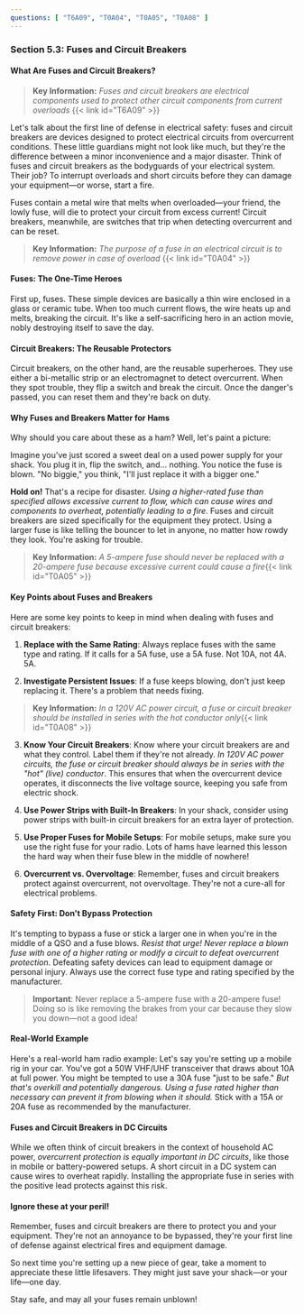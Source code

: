 ```yaml
---
questions: [ "T6A09", "T0A04", "T0A05", "T0A08" ]
---
```


### Section 5.3: Fuses and Circuit Breakers

#### What Are Fuses and Circuit Breakers?

> **Key Information:** *Fuses and circuit breakers are electrical components used to protect other circuit components from current overloads* {{< link id="T6A09" >}}

Let's talk about the first line of defense in electrical safety: fuses and circuit breakers are devices designed to protect electrical circuits from overcurrent conditions. These little guardians might not look like much, but they're the difference between a minor inconvenience and a major disaster. Think of fuses and circuit breakers as the bodyguards of your electrical system. Their job? To interrupt overloads and short circuits before they can damage your equipment—or worse, start a fire.

Fuses contain a metal wire that melts when overloaded—your friend, the lowly fuse, will die to protect your circuit from excess current! Circuit breakers, meanwhile, are switches that trip when detecting overcurrent and can be reset. 

> **Key Information:** *The purpose of a fuse in an electrical circuit is to remove power in case of overload* {{< link id="T0A04" >}}

#### Fuses: The One-Time Heroes

First up, fuses. These simple devices are basically a thin wire enclosed in a glass or ceramic tube. When too much current flows, the wire heats up and melts, breaking the circuit. It's like a self-sacrificing hero in an action movie, nobly destroying itself to save the day.

#### Circuit Breakers: The Reusable Protectors

Circuit breakers, on the other hand, are the reusable superheroes. They use either a bi-metallic strip or an electromagnet to detect overcurrent. When they spot trouble, they flip a switch and break the circuit. Once the danger's passed, you can reset them and they're back on duty.

#### Why Fuses and Breakers Matter for Hams

Why should you care about these as a ham? Well, let's paint a picture:

Imagine you've just scored a sweet deal on a used power supply for your shack. You plug it in, flip the switch, and... nothing. You notice the fuse is blown. "No biggie," you think, "I'll just replace it with a bigger one."

**Hold on!** That's a recipe for disaster. *Using a higher-rated fuse than specified allows excessive current to flow, which can cause wires and components to overheat, potentially leading to a fire*. Fuses and circuit breakers are sized specifically for the equipment they protect. Using a larger fuse is like telling the bouncer to let in anyone, no matter how rowdy they look. You're asking for trouble.

> **Key Information:** *A 5-ampere fuse should never be replaced with a 20-ampere fuse because excessive current could cause a fire*{{< link id="T0A05" >}}

#### Key Points about Fuses and Breakers

Here are some key points to keep in mind when dealing with fuses and circuit breakers:

1. **Replace with the Same Rating**: Always replace fuses with the same type and rating. If it calls for a 5A fuse, use a 5A fuse. Not 10A, not 4A. 5A.

2. **Investigate Persistent Issues**: If a fuse keeps blowing, don't just keep replacing it. There's a problem that needs fixing.

> **Key Information:** *In a 120V AC power circuit, a fuse or circuit breaker should be installed in series with the hot conductor only*{{< link id="T0A08" >}}

3. **Know Your Circuit Breakers**: Know where your circuit breakers are and what they control. Label them if they're not already. *In 120V AC power circuits, the fuse or circuit breaker should always be in series with the "hot" (live) conductor*. This ensures that when the overcurrent device operates, it disconnects the live voltage source, keeping you safe from electric shock.

4. **Use Power Strips with Built-In Breakers**: In your shack, consider using power strips with built-in circuit breakers for an extra layer of protection.

5. **Use Proper Fuses for Mobile Setups**: For mobile setups, make sure you use the right fuse for your radio. Lots of hams have learned this lesson the hard way when their fuse blew in the middle of nowhere!

6. **Overcurrent vs. Overvoltage**: Remember, fuses and circuit breakers protect against overcurrent, not overvoltage. They're not a cure-all for electrical problems.

#### Safety First: Don't Bypass Protection

It's tempting to bypass a fuse or stick a larger one in when you're in the middle of a QSO and a fuse blows. *Resist that urge!* *Never replace a blown fuse with one of a higher rating or modify a circuit to defeat overcurrent protection*. Defeating safety devices can lead to equipment damage or personal injury. Always use the correct fuse type and rating specified by the manufacturer.

> **Important**: Never replace a 5-ampere fuse with a 20-ampere fuse! Doing so is like removing the brakes from your car because they slow you down—not a good idea!
 
#### Real-World Example

Here's a real-world ham radio example: Let's say you're setting up a mobile rig in your car. You've got a 50W VHF/UHF transceiver that draws about 10A at full power. You might be tempted to use a 30A fuse "just to be safe." *But that's overkill and potentially dangerous. Using a fuse rated higher than necessary can prevent it from blowing when it should.* Stick with a 15A or 20A fuse as recommended by the manufacturer.

#### Fuses and Circuit Breakers in DC Circuits

While we often think of circuit breakers in the context of household AC power, *overcurrent protection is equally important in DC circuits*, like those in mobile or battery-powered setups. A short circuit in a DC system can cause wires to overheat rapidly. Installing the appropriate fuse in series with the positive lead protects against this risk.

#### Ignore these at your peril!

Remember, fuses and circuit breakers are there to protect you and your equipment. They're not an annoyance to be bypassed, they're your first line of defense against electrical fires and equipment damage.

So next time you're setting up a new piece of gear, take a moment to appreciate these little lifesavers. They might just save your shack—or your life—one day.

Stay safe, and may all your fuses remain unblown!
